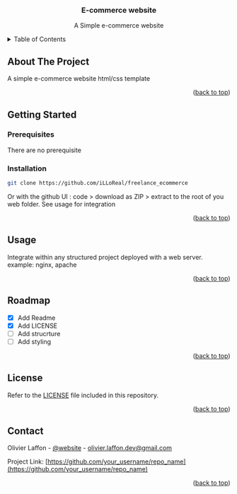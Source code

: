 <a name="readme-top"></a>

<!-- PROJECT LOGO -->
<br />
<div align="center">
  <h3 align="center">E-commerce website</h3>
  <p align="center">
    A Simple e-commerce website
    <br />
  </p>
</div>

<!-- TABLE OF CONTENTS -->
<details>
  <summary>Table of Contents</summary>
  <ol>
    <li>
      <a href="#about-the-project">About The Project</a>
    </li>
    <li>
      <a href="#getting-started">Getting Started</a>
      <ul>
        <li><a href="#prerequisites">Prerequisites</a></li>
        <li><a href="#installation">Installation</a></li>
      </ul>
    </li>
    <li><a href="#usage">Usage</a></li>
    <li><a href="#roadmap">Roadmap</a></li>
    <li><a href="#license">License</a></li>
    <li><a href="#contact">Contact</a></li>
  </ol>
</details>



<!-- ABOUT THE PROJECT -->
## About The Project

A simple e-commerce website html/css template

<p align="right">(<a href="#readme-top">back to top</a>)</p>


<!-- GETTING STARTED -->
## Getting Started

### Prerequisites

There are no prerequisite

### Installation

```sh
git clone https://github.com/iLLoReal/freelance_ecommerce
```
Or with the github UI : code > download as ZIP > extract to the root of you web folder. 
See usage for integration

<p align="right">(<a href="#readme-top">back to top</a>)</p>


<!-- USAGE EXAMPLES -->
## Usage

Integrate within any structured project deployed with a web server.
example: nginx, apache


<p align="right">(<a href="#readme-top">back to top</a>)</p>

<!-- ROADMAP -->
## Roadmap

- [x] Add Readme
- [x] Add LICENSE
- [ ] Add strucrture
- [ ] Add styling

<p align="right">(<a href="#readme-top">back to top</a>)</p>


<!-- LICENSE -->
## License

Refer to the <a href="LICENSE">LICENSE</a> file included in this repository.

<p align="right">(<a href="#readme-top">back to top</a>)</p>

<!-- CONTACT -->
## Contact

Olivier Laffon - [@website](https://www.olivier-laffon.com) - olivier.laffon.dev@gmail.com

Project Link: [https://github.com/your_username/repo_name](https://github.com/your_username/repo_name)

<p align="right">(<a href="#readme-top">back to top</a>)</p>
